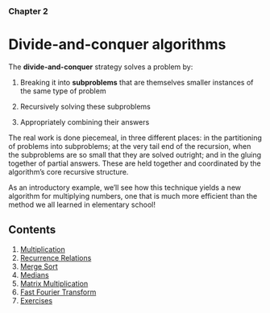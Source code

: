 ### Chapter 2
# Divide-and-conquer algorithms

The **divide-and-conquer** strategy solves a problem by:

1. Breaking it into **subproblems** that are themselves smaller instances of the same type of problem

2. Recursively solving these subproblems

3. Appropriately combining their answers

The real work is done piecemeal, in three different places: in the partitioning of problems into subproblems; at the very tail end of the recursion, when the subproblems are so small that they are solved outright; and in the gluing together of partial answers. These are held together and coordinated by the algorithm’s core recursive structure.

As an introductory example, we’ll see how this technique yields a new algorithm for multiplying numbers, one that is much more efficient than the method we all learned in elementary school!

## Contents
1. [Multiplication](2.1)
2. [Recurrence Relations](2.2)
3. [Merge Sort](2.3)
4. [Medians](2.4)
5. [Matrix Multiplication](2.5)
6. [Fast Fourier Transform](2.6)
7. [Exercises](2-ex.pdf)
